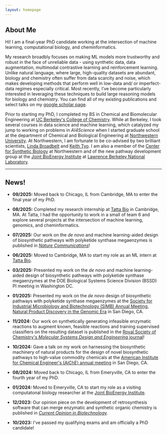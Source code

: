 ```yaml
---
layout: homepage
---
```


## About Me

Hi! I am a final-year PhD candidate working at the intersection of machine learning, computational biology, and cheminformatics.

My research broadbly focuses on making ML models more trustworthy and robust in the face of unreliable data - using synthetic data, data augmentation, multimodal contrastive learning and reinforcement learning. Unlike natural language, where large, high-quality datasets are abundant, biology and chemistry often suffer from data scarcity and noise, which makes developing methods that perform well in low-data and/ or imperfect-data regimes especially critical. Most recently, I’ve become particularly interested in leveraging these techniques to build large reasoning models for biology and chemistry. You can find all of my existing publications and select talks on my [google scholar page](https://scholar.google.com/citations?user=dyNc88kAAAAJ&hl=en&oi=ao).

Prior to starting my PhD, I completed my BS in Chemical and Biomolecular Engineering at [UC Berkeley's College of Chemistry](https://chemistry.berkeley.edu). While at Berkeley, I took several courses in data science and machine learning, which catalyzed my jump to working on problems in *AI4Science* when I started graduate school at the department of Chemical and Biological Engineering at [Northwestern University](https://www.mccormick.northwestern.edu/chemical-biological/). At Northwestern, I am fortunate to be co-advised by two brilliant scientists, [Linda Broadbelt](https://www.mccormick.northwestern.edu/research-faculty/directory/profiles/broadbelt-linda.html) and [Keith Tyo](https://www.mccormick.northwestern.edu/research-faculty/directory/profiles/tyo-keith.html). I am also a member of the [Center for Synthetic Biology](https://syntheticbiology.northwestern.edu) at Northwestern and of the new pathway development group at the [Joint BioEnergy Institute](https://jbei.org) at [Lawrence Berkeley National Laboratory](https://www.lbl.gov). 

---

## News!

- **09/2025:** Moved back to Chicago, IL from Cambridge, MA to enter the final year of my PhD.

- **08/2025:** Completed my research internship at [Tatta Bio](https://tatta.bio) in Cambridge, MA. At Tatta, I had the opportunity to work in a small of team 6 and explore several projects at the intersection of machine learning, genomics, and cheminformatics.

- **07/2025:** Our work on the *de novo* and machine learning-aided design of biosynthetic pathways with polyketide synthase megaenzymes is published in [*Nature Communications*](https://www.nature.com/articles/s41467-025-61160-y)!

- **06/2025:** Moved to Cambridge, MA to start my role as an ML intern at [Tatta Bio](tatta.bio).

- **03/2025:** Presented my work on the *de novo* and machine learning-aided design of biosynthetic pathways with polyketide synthase megaenzymes at the DOE Biological Systems Science Division (BSSD) PI meeting in Washington DC.

- **01/2025:** Presented my work on the *de novo* design of biosynthetic pathways with polyketide synthase megaenzymes at the [Society for Industrial Microbiology and Biotechnology (SIMB) Annual Meeting, Natural Product Discovery in the Genomic Era](https://www.simbhq.org/np/) in San Diego, CA.

- **11/2024:** Our work on synthetically generating infeasible enzymatic reactions to augment known, feasible reactions and training supervised classifiers on the resulting dataset is published in the [Royal Society of Chemistry's *Molecular Systems Design and Engineering* journal](https://pubs.rsc.org/en/content/articlehtml/2024/me/d4me00118d)!

- **10/2024:** Gave a talk on my work on harnessing the biosynthetic machinery of natural products for the design of novel biosynthetic pathways to high-value commodity chemicals at the [American Institute for Chemical Engineer's (AiChE) annual meeting](https://aiche.confex.com/aiche/2024/meetingapp.cgi/Paper/691162) in San Diego, CA. 

- **08/2024:** Moved back to Chicago, IL from Emeryville, CA to enter the fourth year of my PhD.

- **01/2024:** Moved to Emeryville, CA to start my role as a visiting computatonal biology researcher at the [Joint BioEnergy Institute](jbei.org).

- **12/2023:** Our opinion piece on the development of retrosynthesis software that can merge enzymatic and synthetic organic chemistry is published in [*Current Opinion in Biotechnology*](https://www.sciencedirect.com/science/article/abs/pii/S0958166923001027).

- **10/2023:** I've passed my qualifying exams and am officially a PhD candidate!